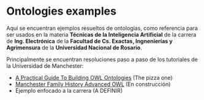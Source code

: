 # Ontologies examples #

Aquí se encuentran ejemplos resueltos de ontologías, como referencia para ser usados en la materia **Técnicas de la Inteligencia Artificial** de la carrera de **Ing. Electrónica** de la **Facultad de Cs. Exactas, Ingnenierías y Agrimensura** de la **Universidad Nacional de Rosario**.

Principalmente se encuentran resoluciones paso a paso de los tutoriales de la Universidad de Manchester:
* [A Practical Guide To Building OWL Ontologies](http://owl.cs.manchester.ac.uk/publications/talks-and-tutorials/protg-owl-tutorial/) (The pizza one)
* [Manchester Family History Advanced OWL](http://owl.cs.manchester.ac.uk/publications/talks-and-tutorials/fhkbtutorial/) (En construcción)
* Ejemplo enfocado a la carrera (A DEFINIR)
